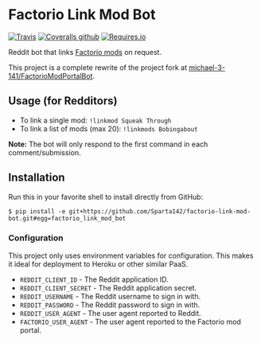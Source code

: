 # Factorio Link Mod Bot
[![Travis](https://img.shields.io/travis/Sparta142/factorio-link-mod-bot.svg)](https://travis-ci.org/Sparta142/factorio-link-mod-bot)
[![Coveralls github](https://img.shields.io/coveralls/github/Sparta142/factorio-link-mod-bot.svg)](https://coveralls.io/github/Sparta142/factorio-link-mod-bot)
[![Requires.io](https://img.shields.io/requires/github/Sparta142/factorio-link-mod-bot.svg)](https://requires.io/github/Sparta142/factorio-link-mod-bot/requirements/)

Reddit bot that links [Factorio mods](https://mods.factorio.com/) on request.

This project is a complete rewrite of the project fork at
[michael-3-141/FactorioModPortalBot](https://github.com/michael-3-141/FactorioModPortalBot).

## Usage (for Redditors)
* To link a single mod: `!linkmod Squeak Through`
* To link a list of mods (max 20): `!linkmods Bobingabout`

**Note:** The bot will only respond to the first command in each comment/submission.

## Installation
Run this in your favorite shell to install directly from GitHub:
```
$ pip install -e git+https://github.com/Sparta142/factorio-link-mod-bot.git#egg=factorio_link_mod_bot
```

### Configuration
This project only uses environment variables for configuration.
This makes it ideal for deployment to Heroku or other similar PaaS.

* `REDDIT_CLIENT_ID` - The Reddit application ID.
* `REDDIT_CLIENT_SECRET` - The Reddit application secret.
* `REDDIT_USERNAME` - The Reddit username to sign in with.
* `REDDIT_PASSWORD` - The Reddit password to sign in with.
* `REDDIT_USER_AGENT` - The user agent reported to Reddit.
* `FACTORIO_USER_AGENT` - The user agent reported to the Factorio mod portal.
